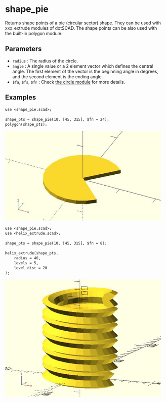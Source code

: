 # shape_pie

Returns shape points of a pie (circular sector) shape. They can be used with xxx_extrude modules of dotSCAD. The shape points can be also used with the built-in polygon module. 

## Parameters

- `radius` : The radius of the circle.
- `angle` : A single value or a 2 element vector which defines the central angle. The first element of the vector is the beginning angle in degrees, and the second element is the ending angle.
- `$fa`, `$fs`, `$fn` : Check [the circle module](https://en.wikibooks.org/wiki/OpenSCAD_User_Manual/Using_the_2D_Subsystem#circle) for more details.

## Examples

	use <shape_pie.scad>;
	
	shape_pts = shape_pie(10, [45, 315], $fn = 24);
    polygon(shape_pts);

![shape_pie](images/lib-shape_pie-1.JPG)

    use <shape_pie.scad>;
    use <helix_extrude.scad>;

    shape_pts = shape_pie(10, [45, 315], $fn = 8);

    helix_extrude(shape_pts, 
        radius = 40, 
        levels = 5, 
        level_dist = 20
    );

![shape_pie](images/lib-shape_pie-2.JPG)
